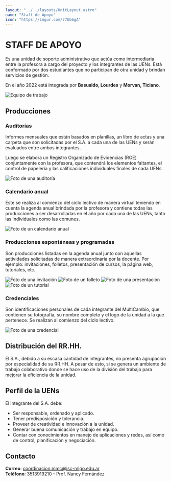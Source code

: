 ```yaml
---
layout: "../../layouts/UnitLayout.astro"
name: "Staff de Apoyo"
icon: "https://imgur.com/77Gb6gA"
---
```


# STAFF DE APOYO

Es una unidad de soporte administrativo que actúa como intermediaria entre la profesora a cargo del proyecto y los integrantes de las UENs. Está conformado por dos estudiantes que no participan de otra unidad y brindan servicios de gestión.

En el año 2022 está integrada por **Basualdo, Lourdes** y **Morvan, Ticiano**.

![Equipo de trabajo](https://i.imgur.com/WLeIru4.jpg)

## Producciones

### Auditorías

Informes mensuales que están basados en planillas, un libro de actas y una carpeta que son solicitadas por el S.A. a cada una de las UENs y serán evaluados entre ambos integrantes.

Luego se elabora un Registro Organizado de Evidencias (ROE) conjuntamente con la profesora, que contendrá los elementos faltantes, el control de papelería y las calificaciones individuales finales de cada UENs.

![Foto de una auditoría](https://i.imgur.com/BCNuOHU.jpg)

### Calendario anual

Este se realiza al comienzo del ciclo lectivo de manera virtual teniendo en cuenta la agenda anual brindada por la profesora y contiene todas las producciones a ser desarrolladas en el año por cada una de las UENs, tanto las individuales como las comunes.

![Foto de un calendario anual](https://i.imgur.com/NUeBbGR.jpg)

### Producciones espontáneas y programadas

Son producciones listadas en la agenda anual junto con aquellas actividades solicitadas de manera extraordinaria por la docente. Por ejemplo: invitaciones, folletos, presentación de cursos, la página web, tutoriales, etc.

<div class="gallery">
  <img src="https://i.imgur.com/FPK1ZVK.jpg" alt="Foto de una invitación">
  <img src="https://i.imgur.com/GRq5n5T.jpg" alt="Foto de un folleto">
  <img src="https://i.imgur.com/r1de9UI.jpg" alt="Foto de una presentación">
  <img src="https://i.imgur.com/Mimz6Ra.jpg" alt="Foto de un tutorial">
</div>

### Credenciales

Son identificaciones personales de cada integrante del MultiCambio, que contienen su fotografía, su nombre completo y el logo de la unidad a la que pertenece. Se realizan al comienzo del ciclo lectivo.

![Foto de una credencial](https://i.imgur.com/IqlAaGx.jpg)

## Distribución del RR.HH.

El S.A., debido a su escasa cantidad de integrantes, no presenta agrupación por especialidad de su RR.HH. A pesar de esto, si se genera un ambiente de trabajo colaborativo donde se hace uso de la división del trabajo para mejorar la eficiencia de la unidad.

## Perfil de la UENs

El integrante del S.A. debe:

- Ser responsable, ordenado y aplicado.
- Tener predisposición y tolerancia.
- Proveer de creatividad e innovación a la unidad.
- Generar buena comunicación y trabajo en equipo.
- Contar con conocimientos en manejo de aplicaciones y redes, así como de control, planificación y negociación.

## Contacto

**Correo**: coordinacion.mmc@isc-mlgo.edu.ar  
**Teléfono**: 3513919210 - Prof. Nancy Fernández
